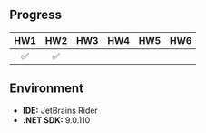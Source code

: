 ## Progress

| HW1  | HW2  | HW3  | HW4  | HW5  | HW6  |
|:----:|:----:|:----:|:----:|:----:|:----:|
| ✅   | ✅   |      |      |      |      |



## Environment
- **IDE:** JetBrains Rider
- **.NET SDK:** 9.0.110
